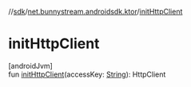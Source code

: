 //[sdk](../../index.md)/[net.bunnystream.androidsdk.ktor](index.md)/[initHttpClient](init-http-client.md)

# initHttpClient

[androidJvm]\
fun [initHttpClient](init-http-client.md)(accessKey: [String](https://kotlinlang.org/api/latest/jvm/stdlib/kotlin/-string/index.html)): HttpClient

